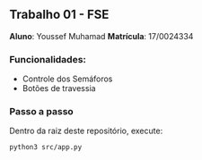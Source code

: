 ## Trabalho 01 - FSE

**Aluno**: Youssef Muhamad
**Matrícula**: 17/0024334

### Funcionalidades:

- Controle dos Semáforos
- Botões de travessia

### Passo a passo

Dentro da raiz deste repositório, execute:

```
python3 src/app.py
```

